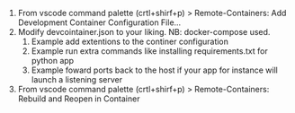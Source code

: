 1. From vscode command palette (crtl+shirf+p) > Remote-Containers: Add Development Container Configuration File...
2. Modify devcointainer.json to your liking. NB: docker-compose used.
   1. Example add extentions to the continer configuration
   2. Example run extra commands like installing requirements.txt for python app
   3. Example foward ports back to the host if your app for instance will launch a listening server
3. From vscode command palette  (crtl+shirf+p) > Remote-Containers: Rebuild and Reopen in Container


